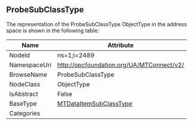 <!-- objecttype -->
## ProbeSubClassType
  
<!-- end of text -->
The representation of the ProbeSubClassType ObjectType in the address space is shown in the following table:  

|Name|Attribute|
|---|---|
|NodeId|ns=1;i=2489|
|NamespaceUri|http://opcfoundation.org/UA/MTConnect/v2/|
|BrowseName|ProbeSubClassType|
|NodeClass|ObjectType|
|IsAbstract|False|
|BaseType|[MTDataItemSubClassType](../../ObjectTypes/MTDataItemSubClassType/readme.md)|
|Categories||

